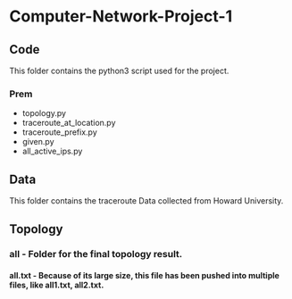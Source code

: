 # Computer-Network-Project-1

## Code
This folder contains the python3 script used for the project.
### Prem
* topology.py
* traceroute_at_location.py
* traceroute_prefix.py
* given.py
* all_active_ips.py

## Data
This folder contains the traceroute Data collected from Howard University.

## Topology
### all - Folder for the final topology result.
#### all.txt - Because of its large size, this file has been pushed into multiple files, like all1.txt, all2.txt.

